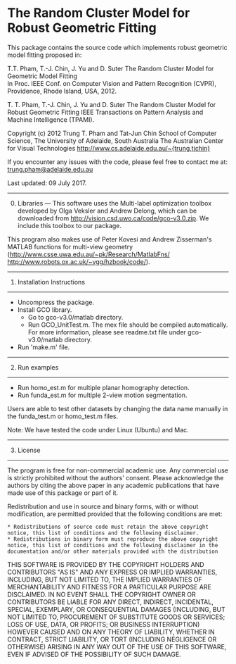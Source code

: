 
# The Random Cluster Model for Robust Geometric Fitting

This package contains the source code which implements robust geometric model fitting proposed in:

T.T. Pham, T.-J. Chin, J. Yu and D. Suter
The Random Cluster Model for Geometric Model Fitting  
In Proc. IEEE Conf. on Computer Vision and Pattern Recognition (CVPR),  Providence, Rhode Island, USA, 2012.

T. T. Pham, T.-J. Chin, J. Yu and D. Suter
The Random Cluster Model for Robust Geometric Fitting
IEEE Transactions on Pattern Analysis and Machine Intelligence (TPAMI).

Copyright (c) 2012 Trung T. Pham and Tat-Jun Chin
School of Computer Science, The University of Adelaide, South Australia
The Australian Center for Visual Technologies
http://www.cs.adelaide.edu.au/~{trung,tjchin}

If you encounter any issues with the code, please feel free to contact me at:
trung.pham@adelaide.edu.au

Last updated: 09 July 2017.

---
0. Libraries
—
This software uses the Multi-label optimization toolbox developed by Olga Veksler and Andrew Delong, which can be downloaded from http://vision.csd.uwo.ca/code/gco-v3.0.zip. We include this toolbox to our package.

This program also makes use of Peter Kovesi and Andrew Zisserman's MATLAB functions for multi-view geometry
(http://www.csse.uwa.edu.au/~pk/Research/MatlabFns/ http://www.robots.ox.ac.uk/~vgg/hzbook/code/).
 
----------------------------
1. Installation Instructions
----------------------------
* Uncompress the package.
* Install GCO library. 
	- Go to gco-v3.0/matlab directory. 
	- Run GCO_UnitTest.m. The mex file should be compiled automatically. For more information, please see readme.txt file under gco-v3.0/matlab directory. 
* Run 'make.m' file.

---------------
2. Run examples
---------------
* Run homo_est.m for multiple planar homography detection.
* Run funda_est.m for multiple 2-view motion segmentation.

Users are able to test other datasets by changing the data name manually in the funda_test.m or homo_test.m files. 

Note: We have tested the code under Linux (Ubuntu) and Mac.  


-----------
3. License
-----------
The program is free for non-commercial academic use. Any commercial use is strictly prohibited without the authors' consent. Please acknowledge the authors by citing the above paper in any academic publications that have made use of this package or part of it.

Redistribution and use in source and binary forms, with or without modification, are permitted provided that the following conditions are met:

    * Redistributions of source code must retain the above copyright notice, this list of conditions and the following disclaimer.
    * Redistributions in binary form must reproduce the above copyright notice, this list of conditions and the following disclaimer in the documentation and/or other materials provided with the distribution
      
THIS SOFTWARE IS PROVIDED BY THE COPYRIGHT HOLDERS AND CONTRIBUTORS "AS IS" AND ANY EXPRESS OR IMPLIED WARRANTIES, INCLUDING, BUT NOT LIMITED TO, THE IMPLIED WARRANTIES OF MERCHANTABILITY AND FITNESS FOR A PARTICULAR PURPOSE ARE DISCLAIMED. IN NO EVENT SHALL THE COPYRIGHT OWNER OR CONTRIBUTORS BE LIABLE FOR ANY DIRECT, INDIRECT, INCIDENTAL, SPECIAL, EXEMPLARY, OR CONSEQUENTIAL DAMAGES (INCLUDING, BUT NOT LIMITED TO, PROCUREMENT OF SUBSTITUTE GOODS OR SERVICES; LOSS OF USE, DATA, OR PROFITS; OR BUSINESS INTERRUPTION) HOWEVER CAUSED AND ON ANY THEORY OF LIABILITY, WHETHER IN CONTRACT, STRICT LIABILITY, OR TORT (INCLUDING NEGLIGENCE OR OTHERWISE) ARISING IN ANY WAY OUT OF THE USE OF THIS SOFTWARE, EVEN IF ADVISED OF THE POSSIBILITY OF SUCH DAMAGE.


